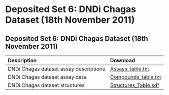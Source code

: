 # Deposited Set 6: DNDi Chagas Dataset \(18th November 2011\)

## Deposited Set 6: DNDi Chagas Dataset \(18th November 2011\)

| Description | Download |
| :--- | :--- |
| DNDi Chagas dataset assay descriptions | [Assays\_table.txt](ftp://ftp.ebi.ac.uk/pub/databases/chembl/ChEMBLNTD/set6_dndi_chagas/Assays_table.txt) |
| DNDi Chagas dataset assay data | [Compounds\_table.txt](ftp://ftp.ebi.ac.uk/pub/databases/chembl/ChEMBLNTD/set6_dndi_chagas/Compounds_table.txt) |
| DNDi Chagas dataset structures | [Structures\_Table.sdf](ftp://ftp.ebi.ac.uk/pub/databases/chembl/ChEMBLNTD/set6_dndi_chagas/Structures_Table.sdf) |

